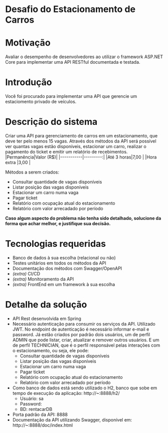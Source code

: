 # **Desafio do Estacionamento de Carros**

# Motivação
Avaliar o desempenho de desenvolvedores ao utilizar o framework ASP.NET Core para implementar uma API RESTful documentada e testada.

# Introdução 
Você foi procurado para implementar uma API que gerencie um estaciomento privado de veículos. 

# Descrição do sistema
Criar uma API para gerenciamento de carros em um estacionamento, que deve ter pelo menos 15 vagas. 
Através dos métodos da API será possível ver quantas vagas estão disponíveis, estacionar um carro, realizar o pagamento do ticket e emitir um relatório de recebimentos.
|Permanência|Valor (R$)|
|-----------|---------:|
|Até 3 horas|7,00      |
|Hora extra |3,00      |

Métodos a serem criados:
- Consultar quantidade de vagas disponíveis
- Listar posição das vagas disponíveis
- Estacionar um carro numa vaga
- Pagar ticket
- Relatório com ocupação atual do estacionamento
- Relatório com valor arrecadado por período

**Caso algum aspecto do problema não tenha sido detalhado, solucione da forma que achar melhor, e justifique sua decisão.**

# Tecnologias requeridas
- Banco de dados à sua escolha (relacional ou não)
- Testes unitários em todos os métodos da API
- Documentação dos métodos com Swagger/OpenAPI
- *(extra)* CI/CD
- *(extra)* Monitoramento da API
- *(extra)* FrontEnd em um framework à sua escolha

# Detalhe da solução
- API Rest desenvolvida em Spring
- Necessário autenticação para consumir os serviços da API. Utilizado JWT.
  No endpoint de autenticação é necessário informar e-mail e password. Já estão criados por padrão dois usuários, um de perfil ADMIN que pode listar, criar, atualizar e remover outros usuários. E um de perfil TECHNICIAN, que é o perfil responsável pelas interações com o estacionamento, ou seja, ele pode: 
  * Consultar quantidade de vagas disponíveis
  * Listar posição das vagas disponíveis
  * Estacionar um carro numa vaga
  * Pagar ticket
  * Relatório com ocupação atual do estacionamento
  * Relatório com valor arrecadado por período
- Como banco de dados está sendo utilizado o H2, banco que sobe em tempo de execução da aplicação: http://~:8888/h2/
  * Usuário: sa 
  * Password:
  * BD: rentacarDB
- Porta padrão da API: 8888
- Documentação da API utilizando Swagger, disponível em: http://~:8888/doc/index.html


